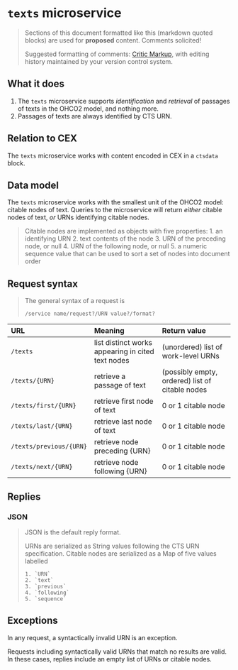 # `texts` microservice

>Sections of this document formatted like this (markdown quoted blocks) are used for **proposed** content.  Comments solicited!
>
> Suggested formatting of comments:  [Critic Markup](http://criticmarkup.com/), with editing history maintained by your version control system.



## What it does

1. The `texts` microservice supports *identification* and *retrieval* of passages of texts in the OHCO2 model, and nothing more.
2. Passages of texts are always identified by CTS URN.



## Relation to CEX

The `texts` microservice works with content encoded in CEX in a `ctsdata` block.


## Data model

The `texts` microservice works with the smallest unit of the OHCO2 model: citable nodes of text.  Queries to the microservice will return *either* citable nodes of text, *or* URNs identifying citable nodes.

> Citable nodes are implemented as objects with five properties:
>     1. an identifying URN
>     2. text contents of the node
>     3. URN of the preceding node, or null
>     4. URN of the following node, or null
>     5. a numeric sequence value that can be used to sort a set of nodes into document order

## Request syntax

>The general syntax of a request is
>
> `/service name/request?/URN value?/format?`

| URL                     | Meaning                                           | Return value                                    |
|:------------------------|:--------------------------------------------------|:------------------------------------------------|
| `/texts`                | list distinct works appearing in cited text nodes | (unordered) list of work-level URNs             |
| `/texts/{URN}`          | retrieve a passage of text                        | (possibly empty, ordered) list of citable nodes |
| `/texts/first/{URN}`    | retrieve first node of text                       | 0 or 1 citable node                             |
| `/texts/last/{URN}`     | retrieve last node of text                        | 0 or 1 citable node                             |
| `/texts/previous/{URN}` | retrieve node preceding {URN}                     | 0 or 1 citable node                             |
| `/texts/next/{URN}`     | retrieve node following {URN}                     | 0 or 1 citable node                             |


## Replies


### JSON

> JSON is the default reply format.
>
> URNs are serialized as String values following the CTS URN specification.
> Citable nodes are serialized as a Map of five values labelled
>
>     1. `URN`
>     2. `text`
>     3. `previous`
>     4. `following`
>     5. `sequence`

## Exceptions

In any request, a syntactically invalid URN is an exception.

Requests including syntactically valid URNs that match no results are valid. In these cases, replies include an empty list of URNs or citable nodes.
